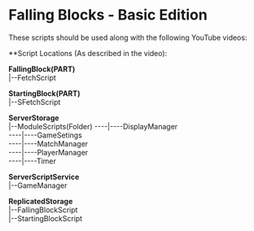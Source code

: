 # Falling Blocks - Basic Edition

These scripts should be used along with the following YouTube videos:

**Script Locations (As described in the video):

**FallingBlock(PART)**  
|--FetchScript

**StartingBlock(PART)**  
|--SFetchScript

**ServerStorage**  
|--ModuleScripts(Folder)
----|----DisplayManager  
----|----GameSetings  
----|----MatchManager  
----|----PlayerManager  
----|----Timer  

**ServerScriptService**  
|--GameManager  

**ReplicatedStorage**  
|--FallingBlockScript  
|--StartingBlockScript  
